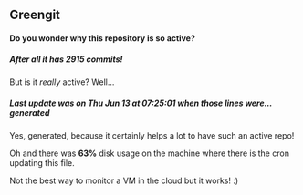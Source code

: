 ## Greengit

#### Do you wonder why this repository is so active?

##### After all it has 2915 commits!

But is it *really* active? Well...

##### Last update was on Thu Jun 13 at 07:25:01 when those lines were... generated

Yes, generated, because it certainly helps a lot to have such an active repo!

Oh and there was **63%** disk usage on the machine
where there is the cron updating this file.

Not the best way to monitor a VM in the cloud but it works! :)
